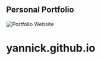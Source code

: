 ## Personal Portfolio

![Portfolio Website](https://i.ibb.co/WgPMpts/image.png)
# yannick.github.io
